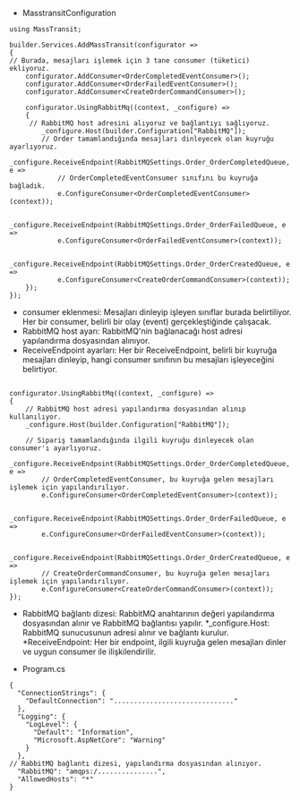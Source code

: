 * MasstransitConfiguration
```razor
using MassTransit;

builder.Services.AddMassTransit(configurator =>
{ 
// Burada, mesajları işlemek için 3 tane consumer (tüketici) ekliyoruz.
    configurator.AddConsumer<OrderCompletedEventConsumer>();
    configurator.AddConsumer<OrderFailedEventConsumer>();
    configurator.AddConsumer<CreateOrderCommandConsumer>();

    configurator.UsingRabbitMq((context, _configure) =>
    {
     // RabbitMQ host adresini alıyoruz ve bağlantıyı sağlıyoruz.
        _configure.Host(builder.Configuration["RabbitMQ"]);
        // Order tamamlandığında mesajları dinleyecek olan kuyruğu ayarlıyoruz.
        _configure.ReceiveEndpoint(RabbitMQSettings.Order_OrderCompletedQueue, e =>
            // OrderCompletedEventConsumer sınıfını bu kuyruğa bağladık.
            e.ConfigureConsumer<OrderCompletedEventConsumer>(context));

        _configure.ReceiveEndpoint(RabbitMQSettings.Order_OrderFailedQueue, e =>
            e.ConfigureConsumer<OrderFailedEventConsumer>(context));

        _configure.ReceiveEndpoint(RabbitMQSettings.Order_OrderCreatedQueue, e =>
            e.ConfigureConsumer<CreateOrderCommandConsumer>(context)); 
    });
});
```
* consumer eklenmesi: Mesajları dinleyip işleyen sınıflar burada belirtiliyor. Her bir consumer, belirli bir olay (event) gerçekleştiğinde çalışacak.
* RabbitMQ host ayarı: RabbitMQ'nin bağlanacağı host adresi yapılandırma dosyasından alınıyor.
* ReceiveEndpoint ayarları: Her bir ReceiveEndpoint, belirli bir kuyruğa mesajları dinleyip, hangi consumer sınıfının bu mesajları işleyeceğini belirtiyor.

```razor

configurator.UsingRabbitMq((context, _configure) =>
{
    // RabbitMQ host adresi yapılandırma dosyasından alınıp kullanılıyor.
    _configure.Host(builder.Configuration["RabbitMQ"]);

    // Sipariş tamamlandığında ilgili kuyruğu dinleyecek olan consumer'ı ayarlıyoruz.
    _configure.ReceiveEndpoint(RabbitMQSettings.Order_OrderCompletedQueue, e =>
        // OrderCompletedEventConsumer, bu kuyruğa gelen mesajları işlemek için yapılandırılıyor.
        e.ConfigureConsumer<OrderCompletedEventConsumer>(context));

    _configure.ReceiveEndpoint(RabbitMQSettings.Order_OrderFailedQueue, e =>
        e.ConfigureConsumer<OrderFailedEventConsumer>(context));

    _configure.ReceiveEndpoint(RabbitMQSettings.Order_OrderCreatedQueue, e =>
        // CreateOrderCommandConsumer, bu kuyruğa gelen mesajları işlemek için yapılandırılıyor.
        e.ConfigureConsumer<CreateOrderCommandConsumer>(context)); 
});
```
* RabbitMQ bağlantı dizesi: RabbitMQ anahtarının değeri yapılandırma dosyasından alınır ve RabbitMQ bağlantısı yapılır.
*_configure.Host: RabbitMQ sunucusunun adresi alınır ve bağlantı kurulur.
*ReceiveEndpoint: Her bir endpoint, ilgili kuyruğa gelen mesajları dinler ve uygun consumer ile ilişkilendirilir.

* Program.cs
```razor
{
  "ConnectionStrings": {
    "DefaultConnection": ".............................."
  },
  "Logging": {
    "LogLevel": {
      "Default": "Information",
      "Microsoft.AspNetCore": "Warning"
    }
  },
// RabbitMQ bağlantı dizesi, yapılandırma dosyasından alınıyor.
  "RabbitMQ": "amqps:/...............",
  "AllowedHosts": "*"
}
```
